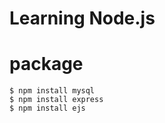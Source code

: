 # Learning Node.js


# package
```
$ npm install mysql
$ npm install express
$ npm install ejs
```


